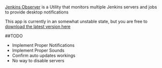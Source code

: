 [Jenkins Observer](https://github.com/haroldhues/JenkinsObserver) is a Utility that monitors multiple Jenkins servers and jobs to provide desktop notifications

This app is currently in an somewhat unstable state, but you are free to [download the latest version here](http://haroldhues.github.com/JenkinsObserver/setup.exe)

##TODO

 * Implement Proper Notifications
 * Implement Proper Sounds
 * Confirm auto updates workings
 * No way to disable servers
